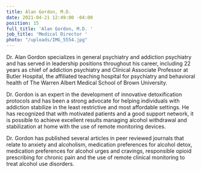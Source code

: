 ```yaml
---
title: Alan Gordon, M.D.
date: 2021-04-21 12:49:00 -04:00
position: 15
full_title: 'Alan Gordon, M.D. '
job_title: 'Medical Director '
photo: "/uploads/IMG_5554.jpg"
---
```


Dr. Alan Gordon specializes in general psychiatry and addiction psychiatry and has served in leadership positions throughout his career, including 22 years as chief of addiction psychiatry and Clinical Associate Professor at Butler Hospital, the affiliated teaching hospital for psychiatry and behavioral health of The Warren Albert Medical School of Brown University.  

Dr. Gordon is an expert in the development of innovative detoxification protocols and has been a strong advocate for helping individuals with addiction stabilize in the least restrictive and most affordable settings.  He has recognized that with motivated patients and a good support network, it is possible to achieve excellent results managing alcohol withdrawal and stabilization at home with the use of remote monitoring devices.

Dr. Gordon has published several articles in peer reviewed journals that relate to anxiety and alcoholism, medication preferences for alcohol detox, medication preferences for alcohol urges and cravings, responsible opioid prescribing for chronic pain and the use of remote clinical monitoring to treat alcohol use disorders. 
